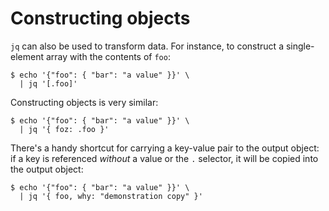 Constructing objects
========================================

`jq` can also be used to transform data. For instance, to construct a
single-element array with the contents of `foo`:

    $ echo '{"foo": { "bar": "a value" }}' \
      | jq '[.foo]'

Constructing objects is very similar:

    $ echo '{"foo": { "bar": "a value" }}' \
      | jq '{ foz: .foo }'

There's a handy shortcut for carrying a key-value pair to the output
object: if a key is referenced *without* a value or the `.` selector,
it will be copied into the output object:

    $ echo '{"foo": { "bar": "a value" }}' \
      | jq '{ foo, why: "demonstration copy" }'

